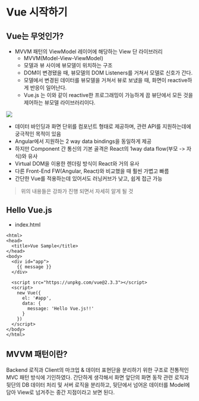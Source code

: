 # Vue 시작하기

## Vue는 무엇인가?

* MVVM 패턴의 ViewModel 레이어에 해당하는 View 단 라이브러리
  * MVVM(Model-View-ViewModel)
  * 모델과 뷰 사이에 뷰모델이 위치하는 구조
  * DOM이 변경됐을 때, 뷰모델의 DOM Listeners를 거쳐서 모델로 신호가 간다.
  * 모델에서 변경된 데이터를 뷰모델을 거쳐서 뷰로 보냈을 때, 화면이 reactive하게 반응이 일어난다.
  * Vue.js 는 이와 같이 reactive한 프로그래밍이 가능하게 끔 뷰단에서 모든 것을 제어하는 뷰모델 라이브러리이다.

![](https://github.com/namjunemy/TIL/blob/master/Vue/img/01.PNG?raw=true)



* 데이터 바인딩과 화면 단위를 컴포넌트 형태로 제공하며, 관련 API를 지원하는데에 궁극적인 목적이 있음
* Angular에서 지원하는 2 way data bindings을 동일하게 제공
* 하지만 Component 간 통신의 기본 골격은 React의 1way data flow(부모 -> 자식)와 유사
* Virtual DOM을 이용한 렌더링 방식이 React와 거의 유사
* 다른 Front-End FW(Angular, React)와 비교했을 때 훨씬 가볍고 빠름
* 간단한 Vue를 적용하는데 있어서도 러닝커브가 낮고, 쉽게 접근 가능

> 위의 내용들은 강좌가 진행 되면서 자세히 알게 될 것

## Hello Vue.js

* index.html

```vue
<html>
<head>
  <title>Vue Sample</title>
</head>
<body>
  <div id="app">
    {{ message }}
  </div>

  <script src="https://unpkg.com/vue@2.3.3"></script>
  <script>
    new Vue({
      el: '#app',
      data: {
        message: 'Hello Vue.js!!'
      }
    })
  </script>
</body>
</html>
```

## MVVM 패턴이란?

Backend 로직과 Client의 마크업 & 데이터 표현단을 분리하기 위한 구조로 전통적인 MVC 패턴 방식에 기인하였다. 간단하게 생각해서 화면 앞단의 화면 동작 관련 로직과 뒷단의 DB 데이터 처리 및 서버 로직을 분리하고, 뒷단에서 넘어온 데이터를 Model에 담아 View로 넘겨주는 중간 지점이라고 보면 된다.